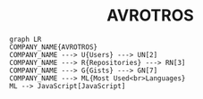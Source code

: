 <h1 align="center">AVROTROS</h1>

```mermaid
graph LR
COMPANY_NAME{AVROTROS}
COMPANY_NAME ---> U{Users} ---> UN[2]
COMPANY_NAME ---> R{Repositories} ---> RN[3]
COMPANY_NAME ---> G{Gists} ---> GN[7]
COMPANY_NAME ---> ML{Most Used<br>Languages}
ML --> JavaScript[JavaScript]
```
